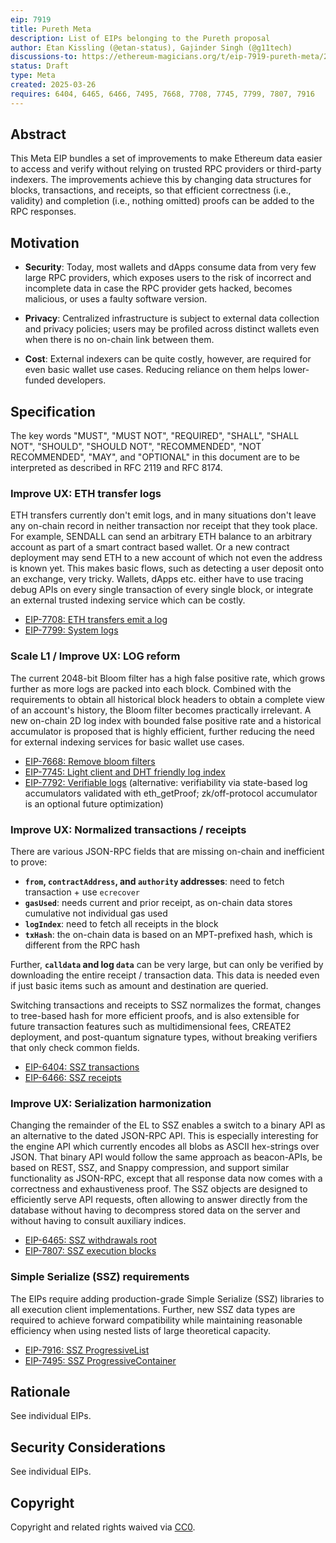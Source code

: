```yaml
---
eip: 7919
title: Pureth Meta
description: List of EIPs belonging to the Pureth proposal
author: Etan Kissling (@etan-status), Gajinder Singh (@g11tech)
discussions-to: https://ethereum-magicians.org/t/eip-7919-pureth-meta/23273
status: Draft
type: Meta
created: 2025-03-26
requires: 6404, 6465, 6466, 7495, 7668, 7708, 7745, 7799, 7807, 7916
---
```


## Abstract

This Meta EIP bundles a set of improvements to make Ethereum data easier to access and verify without relying on trusted RPC providers or third-party indexers. The improvements achieve this by changing data structures for blocks, transactions, and receipts, so that efficient correctness (i.e., validity) and completion (i.e., nothing omitted) proofs can be added to the RPC responses.

## Motivation

- **Security**: Today, most wallets and dApps consume data from very few large RPC providers, which exposes users to the risk of incorrect and incomplete data in case the RPC provider gets hacked, becomes malicious, or uses a faulty software version.

- **Privacy**: Centralized infrastructure is subject to external data collection and privacy policies; users may be profiled across distinct wallets even when there is no on-chain link between them.

- **Cost**: External indexers can be quite costly, however, are required for even basic wallet use cases. Reducing reliance on them helps lower-funded developers.

## Specification

The key words "MUST", "MUST NOT", "REQUIRED", "SHALL", "SHALL NOT", "SHOULD", "SHOULD NOT", "RECOMMENDED", "NOT RECOMMENDED", "MAY", and "OPTIONAL" in this document are to be interpreted as described in RFC 2119 and RFC 8174.

### Improve UX: ETH transfer logs

ETH transfers currently don't emit logs, and in many situations don't leave any on-chain record in neither transaction nor receipt that they took place. For example, SENDALL can send an arbitrary ETH balance to an arbitrary account as part of a smart contract based wallet. Or a new contract deployment may send ETH to a new account of which not even the address is known yet. This makes basic flows, such as detecting a user deposit onto an exchange, very tricky. Wallets, dApps etc. either have to use tracing debug APIs on every single transaction of every single block, or integrate an external trusted indexing service which can be costly.

- [EIP-7708: ETH transfers emit a log](./eip-7708.md)
- [EIP-7799: System logs](./eip-7799.md)

### Scale L1 / Improve UX: LOG reform

The current 2048-bit Bloom filter has a high false positive rate, which grows further as more logs are packed into each block. Combined with the requirements to obtain all historical block headers to obtain a complete view of an account's history, the Bloom filter becomes practically irrelevant. A new on-chain 2D log index with bounded false positive rate and a historical accumulator is proposed that is highly efficient, further reducing the need for external indexing services for basic wallet use cases.

- [EIP-7668: Remove bloom filters](./eip-7668.md)
- [EIP-7745: Light client and DHT friendly log index](./eip-7745.md)
- [EIP-7792: Verifiable logs](./eip-7792.md) (alternative: verifiability via state-based log accumulators validated with eth_getProof; zk/off-protocol accumulator is an optional future optimization)

### Improve UX: Normalized transactions / receipts

There are various JSON-RPC fields that are missing on-chain and inefficient to prove:

- **`from`, `contractAddress`, and `authority` addresses**: need to fetch transaction + use `ecrecover`
- **`gasUsed`**: needs current and prior receipt, as on-chain data stores cumulative not individual gas used
- **`logIndex`**: need to fetch all receipts in the block
- **`txHash`**: the on-chain data is based on an MPT-prefixed hash, which is different from the RPC hash

Further, **`calldata` and log `data`** can be very large, but can only be verified by downloading the entire receipt / transaction data. This data is needed even if just basic items such as amount and destination are queried.

Switching transactions and receipts to SSZ normalizes the format, changes to tree-based hash for more efficient proofs, and is also extensible for future transaction features such as multidimensional fees, CREATE2 deployment, and post-quantum signature types, without breaking verifiers that only check common fields.

- [EIP-6404: SSZ transactions](./eip-6404.md)
- [EIP-6466: SSZ receipts](./eip-6466.md)

### Improve UX: Serialization harmonization

Changing the remainder of the EL to SSZ enables a switch to a binary API as an alternative to the dated JSON-RPC API. This is especially interesting for the engine API which currently encodes all blobs as ASCII hex-strings over JSON. That binary API would follow the same approach as beacon-APIs, be based on REST, SSZ, and Snappy compression, and support similar functionality as JSON-RPC, except that all response data now comes with a correctness and exhaustiveness proof. The SSZ objects are designed to efficiently serve API requests, often allowing to answer directly from the database without having to decompress stored data on the server and without having to consult auxiliary indices.

- [EIP-6465: SSZ withdrawals root](./eip-6465.md)
- [EIP-7807: SSZ execution blocks](./eip-7807.md)

### Simple Serialize (SSZ) requirements

The EIPs require adding production-grade Simple Serialize (SSZ) libraries to all execution client implementations. Further, new SSZ data types are required to achieve forward compatibility while maintaining reasonable efficiency when using nested lists of large theoretical capacity.

- [EIP-7916: SSZ ProgressiveList](./eip-7916.md)
- [EIP-7495: SSZ ProgressiveContainer](./eip-7495.md)

## Rationale

See individual EIPs.

## Security Considerations

See individual EIPs.

## Copyright

Copyright and related rights waived via [CC0](../LICENSE.md).
